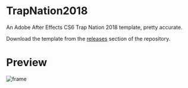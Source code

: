 # TrapNation2018

An Adobe After Effects CS6 Trap Nation 2018 template, pretty accurate.

Download the template from the [releases](https://github.com/schxma2/TrapNation2018/releases) section of the repository.

# Preview

![frame](https://github.com/schxma2/TrapNation2018/assets/118257712/14182904-a812-42cc-a1eb-e60722bfb8b9)
